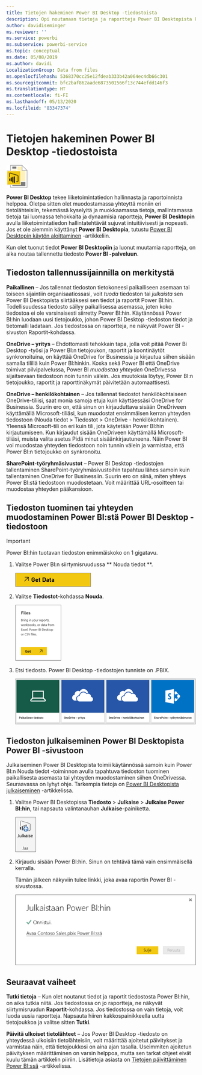 ```yaml
---
title: Tietojen hakeminen Power BI Desktop -tiedostoista
description: Opi noutamaan tietoja ja raportteja Power BI Desktopista Power BI:hin
author: davidiseminger
ms.reviewer: ''
ms.service: powerbi
ms.subservice: powerbi-service
ms.topic: conceptual
ms.date: 05/08/2019
ms.author: davidi
LocalizationGroup: Data from files
ms.openlocfilehash: 5368370cc25e12fdeab333b42a064ec4db66c301
ms.sourcegitcommit: bfc2baf862aade6873501566f13c744efdd146f3
ms.translationtype: HT
ms.contentlocale: fi-FI
ms.lasthandoff: 05/13/2020
ms.locfileid: "83347374"
---
```

# <a name="get-data-from-power-bi-desktop-files"></a>Tietojen hakeminen Power BI Desktop -tiedostoista
![](media/service-desktop-files/pbid_file_icon.png)

**Power BI Desktop** tekee liiketoimintatiedon hallinnasta ja raportoinnista helppoa. Oletpa sitten olet muodostamassa yhteyttä moniin eri tietolähteisiin, tekemässä kyselyitä ja muokkaamassa tietoja, mallintamassa tietoja tai luomassa tehokkaita ja dynaamisia raportteja, **Power BI Desktopin** avulla liiketoimintatiedon hallintatehtävät sujuvat intuitiivisesti ja nopeasti. Jos et ole aiemmin käyttänyt **Power BI Desktopia**, tutustu [Power BI Desktopin käytön aloittaminen](../fundamentals/desktop-getting-started.md) -artikkeliin.

Kun olet tuonut tiedot **Power BI Desktopiin** ja luonut muutamia raportteja, on aika noutaa tallennettu tiedosto **Power BI -palveluun**.

## <a name="where-your-file-is-saved-makes-a-difference"></a>Tiedoston tallennussijainnilla on merkitystä
**Paikallinen** – Jos tallennat tiedoston tietokoneesi paikalliseen asemaan tai toiseen sijaintiin organisaatiossasi, voit *tuoda* tiedoston tai *julkaista* sen Power BI Desktopista siirtääksesi sen tiedot ja raportit Power BI:hin. Todellisuudessa tiedosto säilyy paikallisessa asemassa, joten koko tiedostoa ei ole varsinaisesti siirretty Power BI:hin. Käytännössä Power BI:hin luodaan uusi tietojoukko, johon Power BI Desktop -tiedoston tiedot ja tietomalli ladataan. Jos tiedostossa on raportteja, ne näkyvät Power BI -sivuston Raportit-kohdassa.

**OneDrive – yritys** – Ehdottomasti tehokkain tapa, jolla voit pitää Power Bi Desktop -työsi ja Power BI:n tietojoukon, raportit ja koontinäytöt synkronoituina, on käyttää OneDrive for Businessia ja kirjautua siihen sisään samalla tilillä kuin Power BI:hinkin. Koska sekä Power BI että OneDrive toimivat pilvipalvelussa, Power BI *muodostaa yhteyden* OneDrivessa sijaitsevaan tiedostoon noin tunnin välein. Jos muutoksia löytyy, Power BI:n tietojoukko, raportit ja raporttinäkymät päivitetään automaattisesti.

**OneDrive – henkilökohtainen** – Jos tallennat tiedostot henkilökohtaiseen OneDrive-tiliisi, saat monia samoja etuja kuin käyttäessäsi OneDrive for Businessia. Suurin ero on, että sinun on kirjauduttava sisään OneDriveen käyttämällä Microsoft-tiliäsi, kun muodostat ensimmäisen kerran yhteyden tiedostoon (Nouda tiedot > Tiedostot > OneDrive - henkilökohtainen). Yleensä Microsoft-tili on eri kuin tili, jota käytetään Power BI:hin kirjautumiseen. Kun kirjaudut sisään OneDriveen käyttämällä Microsoft-tiliäsi, muista valita asetus Pidä minut sisäänkirjautuneena. Näin Power BI voi muodostaa yhteyden tiedostoon noin tunnin välein ja varmistaa, että Power BI:n tietojoukko on synkronoitu.

**SharePoint-työryhmäsivustot** – Power BI Desktop -tiedostojen tallentaminen SharePoint-työryhmäsivustoihin tapahtuu lähes samoin kuin tallentaminen OneDrive for Businessiin. Suurin ero on siinä, miten yhteys Power BI:stä tiedostoon muodostetaan. Voit määrittää URL-osoitteen tai muodostaa yhteyden pääkansioon.

## <a name="import-or-connect-to-a-power-bi-desktop-file-from-power-bi"></a>Tiedoston tuominen tai yhteyden muodostaminen Power BI:stä Power BI Desktop -tiedostoon
>[!IMPORTANT]
>Power BI:hin tuotavan tiedoston enimmäiskoko on 1 gigatavu.

1. Valitse Power BI:n siirtymisruudussa ** Nouda tiedot **.
   
   ![](media/service-desktop-files/pbid_get_data_button.png)
2. Valitse **Tiedostot**-kohdassa **Nouda**.
   
   ![](media/service-desktop-files/pbid_files_get.png)
3. Etsi tiedosto. Power BI Desktop -tiedostojen tunniste on .PBIX.
   
   ![](media/service-desktop-files/pbid_find_your_file.png)

## <a name="publish-a-file-from-power-bi-desktop-to-your-power-bi-site"></a>Tiedoston julkaiseminen Power BI Desktopista Power BI -sivustoon
Julkaiseminen Power BI Desktopista toimii käytännössä samoin kuin Power BI:n Nouda tiedot -toiminnon avulla tapahtuva tiedoston tuominen paikallisesta asemasta tai yhteyden muodostaminen siihen OneDrivessa.  Seuraavassa on lyhyt ohje. Tarkempia tietoja on [Power BI Desktopista julkaiseminen](../create-reports/desktop-upload-desktop-files.md) -artikkelissa.

1. Valitse Power BI Desktopissa **Tiedosto** > **Julkaise** > **Julkaise Power BI:hin**, tai napsauta valintanauhan **Julkaise**-painiketta.
   
   ![](media/service-desktop-files/pbid_publish.png)
2. Kirjaudu sisään Power BI:hin. Sinun on tehtävä tämä vain ensimmäisellä kerralla.
   
   Tämän jälkeen näkyviin tulee linkki, joka avaa raportin Power BI -sivustossa.
   
   ![](media/service-desktop-files/pbid_publishing.png)

## <a name="next-steps"></a>Seuraavat vaiheet
**Tutki tietoja** – Kun olet noutanut tiedot ja raportit tiedostosta Power BI:hin, on aika tutkia niitä. Jos tiedostossa on jo raportteja, ne näkyvät siirtymisruudun **Raportit**-kohdassa. Jos tiedostossa on vain tietoja, voit luoda uusia raportteja. Napsauta hiiren kakkospainikkeella uutta tietojoukkoa ja valitse sitten **Tutki**.

**Päivitä ulkoiset tietolähteet** – Jos Power BI Desktop -tiedosto on yhteydessä ulkoisiin tietolähteisiin, voit määrittää ajoitetut päivitykset ja varmistaa näin, että tietojoukkosi on aina ajan tasalla. Useimmiten ajoitetun päivityksen määrittäminen on varsin helppoa, mutta sen tarkat ohjeet eivät kuulu tämän artikkelin piiriin. Lisätietoja asiasta on [Tietojen päivittäminen Power BI:ssä](refresh-data.md) -artikkelissa.
